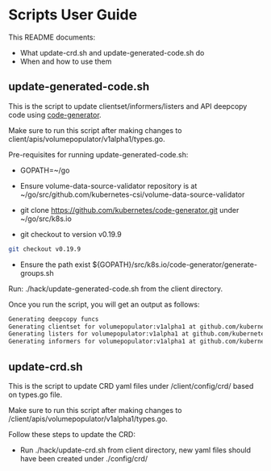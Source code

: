 # Scripts User Guide

This README documents:
* What update-crd.sh and update-generated-code.sh do
* When and how to use them

## update-generated-code.sh

This is the script to update clientset/informers/listers and API deepcopy code using [code-generator](https://github.com/kubernetes/code-generator).

Make sure to run this script after making changes to client/apis/volumepopulator/v1alpha1/types.go.

Pre-requisites for running update-generated-code.sh:

* GOPATH=~/go

* Ensure volume-data-source-validator repository is at ~/go/src/github.com/kubernetes-csi/volume-data-source-validator

* git clone https://github.com/kubernetes/code-generator.git under ~/go/src/k8s.io

* git checkout to version v0.19.9
```bash
git checkout v0.19.9
```

* Ensure the path exist ${GOPATH}/src/k8s.io/code-generator/generate-groups.sh

Run: ./hack/update-generated-code.sh from the client directory.

Once you run the script, you will get an output as follows:
```bash
Generating deepcopy funcs
Generating clientset for volumepopulator:v1alpha1 at github.com/kubernetes-csi/volume-data-source-validator/client/clientset
Generating listers for volumepopulator:v1alpha1 at github.com/kubernetes-csi/volume-data-source-validator/client/listers
Generating informers for volumepopulator:v1alpha1 at github.com/kubernetes-csi/volume-data-source-validator/client/informers
```


## update-crd.sh

This is the script to update CRD yaml files under /client/config/crd/ based on types.go file.

Make sure to run this script after making changes to /client/apis/volumepopulator/v1alpha1/types.go.

Follow these steps to update the CRD:

* Run ./hack/update-crd.sh from client directory, new yaml files should have been created under ./config/crd/
